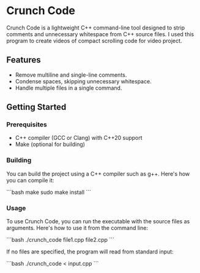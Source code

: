 # Crunch Code

Crunch Code is a lightweight C++ command-line tool designed to strip comments and unnecessary whitespace from C++ source files. I used this program to create videos of compact scrolling code for video project.

## Features

- Remove multiline and single-line comments.
- Condense spaces, skipping unnecessary whitespace.
- Handle multiple files in a single command.

## Getting Started

### Prerequisites

- C++ compiler (GCC or Clang) with C++20 support
- Make (optional for building)

### Building

You can build the project using a C++ compiler such as g++. Here's how you can compile it:

\```bash
make
sudo make install
\```

### Usage

To use Crunch Code, you can run the executable with the source files as arguments. Here's how to use it from the command line:

\```bash
./crunch_code file1.cpp file2.cpp
\```

If no files are specified, the program will read from standard input:

\```bash
./crunch_code < input.cpp
\```

